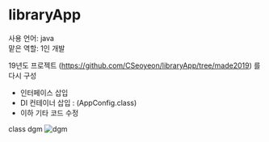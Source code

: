 # libraryApp

사용 언어: java <br>
맡은 역할: 1인 개발


19년도 프로젝트 (https://github.com/CSeoyeon/libraryApp/tree/made2019)  를 다시 구성 
- 인터페이스 삽입
- DI 컨테이너 삽입 : (AppConfig.class)
- 이하 기타 코드 수정 


class dgm 
![dgm](https://user-images.githubusercontent.com/65939546/230418554-b86999be-bb29-4947-ba7b-4e347af165e0.png)
